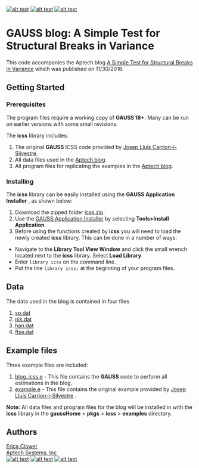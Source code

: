 [![alt text][1.1]][1]
[![alt text][2.1]][2]
[![alt text][3.1]][3]

# GAUSS blog: A Simple Test for Structural Breaks in Variance
This code accompanies the Aptech blog [A Simple Test for Structural Breaks in Variance](https://www.aptech.com/blog/a-simple-test-for-structural-breaks-in-variance/) which was published on 11/30/2018.

## Getting Started
### Prerequisites
The program files require a working copy of **GAUSS 18+**. Many can be run on earlier versions with some small revisions.

The **icss** library includes:
1. The original **GAUSS** ICSS code provided by [Josep Lluís Carrion-i-Silvestre](https://webgrec.ub.edu/webpages/personal/cat/000698_carrion.ub.edu.html).
2. All data files used in the [Aptech blog](https://www.aptech.com/blog/).
3. All program files for replicating the examples in the [Aptech blog](https://www.aptech.com/blog/).

### Installing
The **icss** library can be easily installed using the **GAUSS Application Installer** , as shown below:

1. Download the zipped folder [icss.zip](icss.zip).
2. Use the [GAUSS Application Installer](https://www.aptech.com/support/installation/using-the-applications-installer-wizard/) by selecting **Tools>Install Application**.
3. Before using the functions created by **icss** you will need to load the newly created **icss** library. This can be done in a number of ways:
  *   Navigate to the **Library Tool View Window** and click the small wrench located next to the **icss** library. Select **Load Library**.
  *  Enter `library icss` on the command line.
  *  Put the line `library icss;` at the beginning of your program files.

## Data
The data used in the blog is contained in four files

1. [sp.dat](examples/sp.dat)
2. [nik.dat](examples/nik.dat)
3. [han.dat](examples/han.dat)
4. [ftse.dat](examples/ftse.dat)

## Example files
Three example files are included:
1. [blog_icss.e](examples/blog_icss.e) - This file contains the **GAUSS** code to perform all estimations in the blog.
2. [example.e](examples/example.e) - This file contains the original example provided by [Josep Lluís Carrion-i-Silvestre](https://webgrec.ub.edu/webpages/personal/cat/000698_carrion.ub.edu.html) .

**Note:** All data files and program files for the blog will be installed in with the **icss** library in the **gaussHome** > **pkgs** > **icss** > **examples** directory.

## Authors
[Erica Clower](mailto:erica@aptech.com)  
[Aptech Systems, Inc](https://www.aptech.com/)  
[![alt text][1.1]][1]
[![alt text][2.1]][2]
[![alt text][3.1]][3]

<!-- links to social media icons -->
[1.1]: https://www.aptech.com/wp-content/uploads/2019/02/fb.png (Visit Aptech Facebook)
[2.1]: https://www.aptech.com/wp-content/uploads/2019/02/gh.png (Aptech Github)
[3.1]: https://www.aptech.com/wp-content/uploads/2019/02/li.png (Find us on LinkedIn)

<!-- links to your social media accounts -->
[1]: https://www.facebook.com/GAUSSAptech/
[2]: https://github.com/aptech
[3]: https://linkedin.com/in/ericaclower
<!-- Please don't remove this: Grab your social icons from https://github.com/carlsednaoui/gitsocial -->
